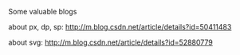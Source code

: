 Some valuable blogs

about px, dp, sp:
http://m.blog.csdn.net/article/details?id=50411483

about svg:
http://m.blog.csdn.net/article/details?id=52880779
